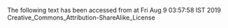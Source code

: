 The following text has been accessed from at Fri Aug 9 03:57:58 IST 2019
Creative_Commons_Attribution-ShareAlike_License
